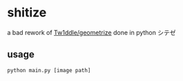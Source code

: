 # shitize
a bad rework of [Tw1ddle/geometrize](https://github.com/Tw1ddle/geometrize) 
done in python
シテゼ

## usage
```
python main.py [image path]
```
